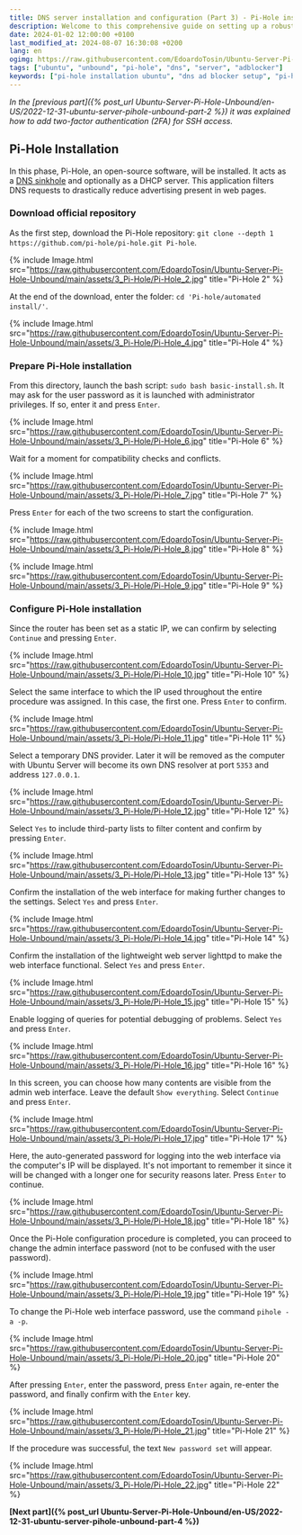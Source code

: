 ```yaml
---
title: DNS server installation and configuration (Part 3) - Pi-Hole installation (EN)
description: Welcome to this comprehensive guide on setting up a robust and secure DNS server using Ubuntu, Pi-Hole, and Unbound. This setup enhances your privacy and gives you better control over your network traffic.
date: 2024-01-02 12:00:00 +0100
last_modified_at: 2024-08-07 16:30:08 +0200
lang: en
ogimg: https://raw.githubusercontent.com/EdoardoTosin/Ubuntu-Server-Pi-Hole-Unbound/main/assets/3_Pi-Hole/Pi-Hole_7.jpg
tags: ["ubuntu", "unbound", "pi-hole", "dns", "server", "adblocker"]
keywords: ["pi-hole installation ubuntu", "dns ad blocker setup", "pi-hole ubuntu server", "network ad blocking", "dns pi-hole installation", "pi-hole configuration", "ad blocker server"]
---
```


*In the [previous part]({% post_url Ubuntu-Server-Pi-Hole-Unbound/en-US/2022-12-31-ubuntu-server-pihole-unbound-part-2 %}) it was explained how to add two-factor authentication (2FA) for SSH access.*

## Pi-Hole Installation

In this phase, Pi-Hole, an open-source software, will be installed. It acts as a [DNS sinkhole](https://it.wikipedia.org/wiki/DNS_sinkhole) and optionally as a DHCP server. This application filters DNS requests to drastically reduce advertising present in web pages.

### Download official repository

As the first step, download the Pi-Hole repository: `git clone --depth 1 https://github.com/pi-hole/pi-hole.git Pi-hole`.

{% include Image.html src="https://raw.githubusercontent.com/EdoardoTosin/Ubuntu-Server-Pi-Hole-Unbound/main/assets/3_Pi-Hole/Pi-Hole_2.jpg" title="Pi-Hole 2" %}

At the end of the download, enter the folder: `cd 'Pi-hole/automated install/'`.

{% include Image.html src="https://raw.githubusercontent.com/EdoardoTosin/Ubuntu-Server-Pi-Hole-Unbound/main/assets/3_Pi-Hole/Pi-Hole_4.jpg" title="Pi-Hole 4" %}

### Prepare Pi-Hole installation

From this directory, launch the bash script: `sudo bash basic-install.sh`.
It may ask for the user password as it is launched with administrator privileges.
If so, enter it and press `Enter`.

{% include Image.html src="https://raw.githubusercontent.com/EdoardoTosin/Ubuntu-Server-Pi-Hole-Unbound/main/assets/3_Pi-Hole/Pi-Hole_6.jpg" title="Pi-Hole 6" %}

Wait for a moment for compatibility checks and conflicts.

{% include Image.html src="https://raw.githubusercontent.com/EdoardoTosin/Ubuntu-Server-Pi-Hole-Unbound/main/assets/3_Pi-Hole/Pi-Hole_7.jpg" title="Pi-Hole 7" %}

Press `Enter` for each of the two screens to start the configuration.

{% include Image.html src="https://raw.githubusercontent.com/EdoardoTosin/Ubuntu-Server-Pi-Hole-Unbound/main/assets/3_Pi-Hole/Pi-Hole_8.jpg" title="Pi-Hole 8" %}

{% include Image.html src="https://raw.githubusercontent.com/EdoardoTosin/Ubuntu-Server-Pi-Hole-Unbound/main/assets/3_Pi-Hole/Pi-Hole_9.jpg" title="Pi-Hole 9" %}

### Configure Pi-Hole installation

Since the router has been set as a static IP, we can confirm by selecting `Continue` and pressing `Enter`.

{% include Image.html src="https://raw.githubusercontent.com/EdoardoTosin/Ubuntu-Server-Pi-Hole-Unbound/main/assets/3_Pi-Hole/Pi-Hole_10.jpg" title="Pi-Hole 10" %}

Select the same interface to which the IP used throughout the entire procedure was assigned. In this case, the first one. Press `Enter` to confirm.

{% include Image.html src="https://raw.githubusercontent.com/EdoardoTosin/Ubuntu-Server-Pi-Hole-Unbound/main/assets/3_Pi-Hole/Pi-Hole_11.jpg" title="Pi-Hole 11" %}

Select a temporary DNS provider. Later it will be removed as the computer with Ubuntu Server will become its own DNS resolver at port `5353` and address `127.0.0.1`.

{% include Image.html src="https://raw.githubusercontent.com/EdoardoTosin/Ubuntu-Server-Pi-Hole-Unbound/main/assets/3_Pi-Hole/Pi-Hole_12.jpg" title="Pi-Hole 12" %}

Select `Yes` to include third-party lists to filter content and confirm by pressing `Enter`.

{% include Image.html src="https://raw.githubusercontent.com/EdoardoTosin/Ubuntu-Server-Pi-Hole-Unbound/main/assets/3_Pi-Hole/Pi-Hole_13.jpg" title="Pi-Hole 13" %}

Confirm the installation of the web interface for making further changes to the settings. Select `Yes` and press `Enter`.

{% include Image.html src="https://raw.githubusercontent.com/EdoardoTosin/Ubuntu-Server-Pi-Hole-Unbound/main/assets/3_Pi-Hole/Pi-Hole_14.jpg" title="Pi-Hole 14" %}

Confirm the installation of the lightweight web server lighttpd to make the web interface functional. Select `Yes` and press `Enter`.

{% include Image.html src="https://raw.githubusercontent.com/EdoardoTosin/Ubuntu-Server-Pi-Hole-Unbound/main/assets/3_Pi-Hole/Pi-Hole_15.jpg" title="Pi-Hole 15" %}

Enable logging of queries for potential debugging of problems. Select `Yes` and press `Enter`.

{% include Image.html src="https://raw.githubusercontent.com/EdoardoTosin/Ubuntu-Server-Pi-Hole-Unbound/main/assets/3_Pi-Hole/Pi-Hole_16.jpg" title="Pi-Hole 16" %}

In this screen, you can choose how many contents are visible from the admin web interface. Leave the default `Show everything`. Select `Continue` and press `Enter`.

{% include Image.html src="https://raw.githubusercontent.com/EdoardoTosin/Ubuntu-Server-Pi-Hole-Unbound/main/assets/3_Pi-Hole/Pi-Hole_17.jpg" title="Pi-Hole 17" %}

Here, the auto-generated password for logging into the web interface via the computer's IP will be displayed. It's not important to remember it since it will be changed with a longer one for security reasons later. Press `Enter` to continue.

{% include Image.html src="https://raw.githubusercontent.com/EdoardoTosin/Ubuntu-Server-Pi-Hole-Unbound/main/assets/3_Pi-Hole/Pi-Hole_18.jpg" title="Pi-Hole 18" %}

Once the Pi-Hole configuration procedure is completed, you can proceed to change the admin interface password (not to be confused with the user password).

{% include Image.html src="https://raw.githubusercontent.com/EdoardoTosin/Ubuntu-Server-Pi-Hole-Unbound/main/assets/3_Pi-Hole/Pi-Hole_19.jpg" title="Pi-Hole 19" %}

To change the Pi-Hole web interface password, use the command `pihole -a -p`.

{% include Image.html src="https://raw.githubusercontent.com/EdoardoTosin/Ubuntu-Server-Pi-Hole-Unbound/main/assets/3_Pi-Hole/Pi-Hole_20.jpg" title="Pi-Hole 20" %}

After pressing `Enter`, enter the password, press `Enter` again, re-enter the password, and finally confirm with the `Enter` key.

{% include Image.html src="https://raw.githubusercontent.com/EdoardoTosin/Ubuntu-Server-Pi-Hole-Unbound/main/assets/3_Pi-Hole/Pi-Hole_21.jpg" title="Pi-Hole 21" %}

If the procedure was successful, the text `New password set` will appear.

{% include Image.html src="https://raw.githubusercontent.com/EdoardoTosin/Ubuntu-Server-Pi-Hole-Unbound/main/assets/3_Pi-Hole/Pi-Hole_22.jpg" title="Pi-Hole 22" %}

**[Next part]({% post_url Ubuntu-Server-Pi-Hole-Unbound/en-US/2022-12-31-ubuntu-server-pihole-unbound-part-4 %})**
